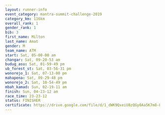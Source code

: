 ```yaml
---
layout: runner-info 
event_category: mantra-summit-challenge-2019 
category_km: 116km 
overall_rank: 1
gender_rank: 1
bib: 3
first_name: Milton
last_name: Amat
gender: M
team_name: ATM
start: Sat, 05-00-00 am
changar: Sat, 09-20-53 am
budug_asu: Sat, 01-59-49 pm
ub_forest_st: Sat, 03-56-31 pm
wonorejo_1: Sat, 07-13-00 pm
mahapena: Sat, 09-29-48 pm
wonorejo_2: Sat, 10-54-49 pm
mbah_kamad: Sun, 02-19-11 am
finish: Sun, 04-23-12 am
race_time: 23-23-12
status: FINISHER
certificate: https://drive.google.com/file/d/1_dWK9QxeiU8zQGy0Aa5K7m8-Lsbw5kDC/view?usp=sharing
---
```

